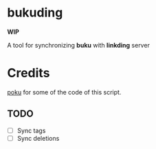 # bukuding

**WIP**

A tool for synchronizing **buku** with **linkding** server

# Credits

[poku](https://github.com/surskitt/poku) for some of the code of this script.

## TODO
- [ ] Sync tags
- [ ] Sync deletions
